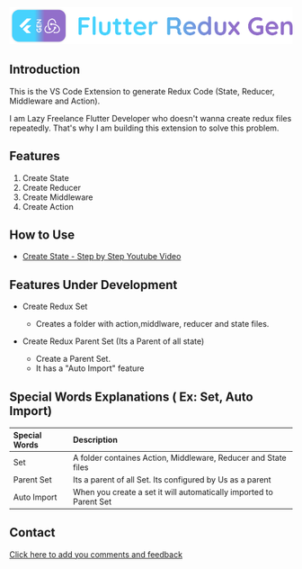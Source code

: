 [![LOGO][]][AUTHOR]

## Introduction 

This is the VS Code Extension to generate Redux Code (State, Reducer, Middleware and Action).

I am Lazy Freelance Flutter Developer who doesn't wanna create redux files repeatedly. That's why I am building this extension to solve this problem.

## Features

1. Create State 
2. Create Reducer
3. Create Middleware
4. Create Action

## How to Use

- [Create State - Step by Step Youtube Video][CREATE_STATE_YOUTUBE]

## Features Under Development 

- Create Redux Set 
    - Creates a folder with action,middlware, reducer and state files.

- Create Redux Parent Set (Its a Parent of all state)
    - Create a Parent Set.
    - It has a "Auto Import" feature

## Special Words Explanations ( Ex: Set, Auto Import)

| Special Words      |        Description     |
|        :----      |           :----      |
| Set                | A folder containes Action, Middleware, Reducer and State files |
| Parent Set         | Its a parent of all Set. Its configured by Us as a parent      |
| Auto Import        | When you create a set it will automatically imported to Parent Set |

## Contact

[Click here to add you comments and feedback][CONTACT]

[LOGO]: https://raw.githubusercontent.com/BalaDhruv/Flutter_Redux_Gen/master/media/flutter_redux_gen_logo_with_name.png
[AUTHOR]: https://balamurugan.dev/
[CONTACT]: https://forms.gle/wXPgEEAYvczjWwys8
[CREATE_STATE_YOUTUBE]: https://www.youtube.com/watch?v=ISRztcuk2lg
